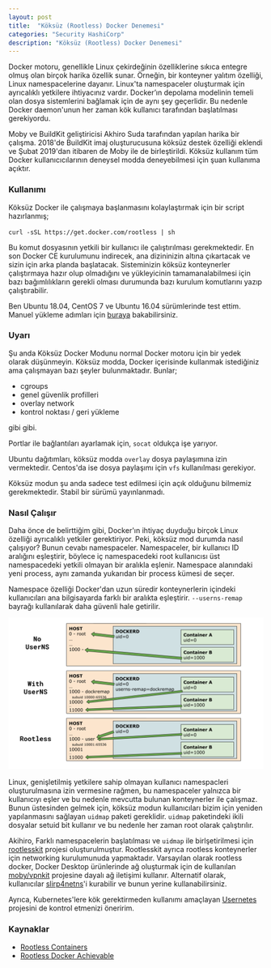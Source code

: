 ```yaml
---
layout: post
title:  "Köksüz (Rootless) Docker Denemesi"
categories: "Security HashiCorp"
description: "Köksüz (Rootless) Docker Denemesi"
---
```



Docker motoru, genellikle Linux çekirdeğinin özelliklerine sıkıca entegre olmuş olan birçok harika özellik sunar. Örneğin, bir konteyner yalıtım özelliği, Linux namespacelerine dayanır. Linux'ta namespaceler oluşturmak için ayrıcalıklı yetkilere ihtiyacınız vardır. Docker’ın depolama modelinin temeli olan dosya sistemlerini bağlamak için de aynı şey geçerlidir. Bu nedenle Docker daemon'unun her zaman kök kullanıcı tarafından başlatılması gerekiyordu.

Moby ve BuildKit geliştiricisi Akhiro Suda tarafından yapılan harika bir çalışma. 2018'de BuildKit imaj oluşturucusuna köksüz destek özelliği eklendi ve Şubat 2019'dan itibaren de Moby ile de birleştirildi. Köksüz kullanım tüm Docker kullanıcıcılarının deneysel modda deneyebilmesi için şuan kullanıma açıktır.

### Kullanımı

Köksüz Docker ile çalışmaya başlanmasını kolaylaştırmak için bir script hazırlanmış;

`curl -sSL https://get.docker.com/rootless | sh`

Bu komut dosyasının yetkili bir kullanıcı ile çalıştırılması gerekmektedir. En son Docker CE kurulumunu indirecek, ana dizininizin altına çıkartacak ve sizin için arka planda başlatacak. Sisteminizin köksüz konteynerler çalıştırmaya hazır olup olmadığını ve yükleyicinin tamamanalabilmesi için bazı bağımlılıkların gerekli olması durumunda bazı kurulum komutlarını yazıp çalıştırabilir.

Ben Ubuntu 18.04, CentOS 7 ve Ubuntu 16.04 sürümlerinde test ettim. Manuel yükleme adımları için [buraya] bakabilirsiniz.

### Uyarı

Şu anda Köksüz Docker Modunu normal Docker motoru için bir yedek olarak düşünmeyin. Köksüz modda, Docker içerisinde kullanmak istediğiniz ama çalışmayan bazı şeyler bulunmaktadır. Bunlar;

- cgroups
- genel güvenlik profilleri
- overlay network
- kontrol noktası / geri yükleme

gibi gibi.

Portlar ile bağlantıları ayarlamak için, `socat` oldukça işe yarıyor.

Ubuntu dağıtımları, köksüz modda `overlay` dosya paylaşımına izin vermektedir. Centos'da ise dosya paylaşımı için `vfs` kullanılması gerekiyor.

Köksüz modun şu anda sadece test edilmesi için açık olduğunu bilmemiz gerekmektedir. Stabil bir sürümü yayınlanmadı.

### Nasıl Çalışır

Daha önce de belirttiğim gibi, Docker'ın ihtiyaç duyduğu birçok Linux özelliği ayrıcalıklı yetkiler gerektiriyor. Peki, köksüz mod durumda nasıl çalışıyor? 
Bunun cevabı namespaceler. Namespaceler, bir kullanıcı ID aralığını eşleştirir, böylece iç namespacedeki root kullanıcısı üst namespacedeki yetkili olmayan bir aralıkla eşlenir. Namespace alanındaki yeni process, aynı zamanda yukarıdan bir process kümesi de seçer.

Namespace özelliği Docker'dan uzun süredir konteynerlerin içindeki kullanıcıları ana bilgisayarda farklı bir aralıkta eşleştirir. `--userns-remap` bayrağı kullanılarak daha güvenli hale getirilir.

![Rootless Docker](../assets/images/2019-05-05/01.png)


Linux, genişletilmiş yetkilere sahip olmayan kullanıcı namespacleri oluşturulmasına izin vermesine rağmen, bu namespaceler yalnızca bir kullanıcıyı eşler ve bu nedenle mevcutta bulunan konteynerler ile çalışmaz. Bunun üstesinden gelmek için, köksüz modun kullanıcıları bizim için yeniden yapılanmasını sağlayan `uidmap` paketi gereklidir. `uidmap` paketindeki ikili dosyalar setuid bit kullanır ve bu nedenle her zaman root olarak çalıştırılır.

Akihiro, Farklı namespacelerin başlatılması ve `uidmap` ile birlşetirilmesi için [rootlesskit] projesi oluşturulmuştur. Rootlesskit ayrıca rootless konteynerler için networking kurulumunuda yapmaktadır. Varsayılan olarak rootless docker, Docker Desktop ürünlerinde ağ oluşturmak için de kullanılan [moby/vpnkit] projesine dayalı ağ iletişimi kullanır. Alternatif olarak, kullanıcılar [slirp4netns]'i kurabilir ve bunun yerine kullanabilirsiniz.

Ayrıca, Kubernetes'lere kök gerektirmeden kullanımı amaçlayan [Usernetes] projesini de kontrol etmenizi öneririm.

### Kaynaklar

* [Rootless Containers]
* [Rootless Docker Achievable]


[Rootless Containers]: https://rootlesscontaine.rs/
[Rootless Docker Achievable]: https://www.reddit.com/r/docker/comments/6pa6pg/rootless_docker_achievable/
[buraya]: https://github.com/moby/moby/blob/master/docs/rootless.md
[rootlesskit]: https://github.com/rootless-containers/rootlesskit
[moby/vpnkit]: https://github.com/moby/vpnkit
[slirp4netns]: https://github.com/rootless-containers/slirp4netns
[Usernetes]: https://github.com/rootless-containers/usernetes